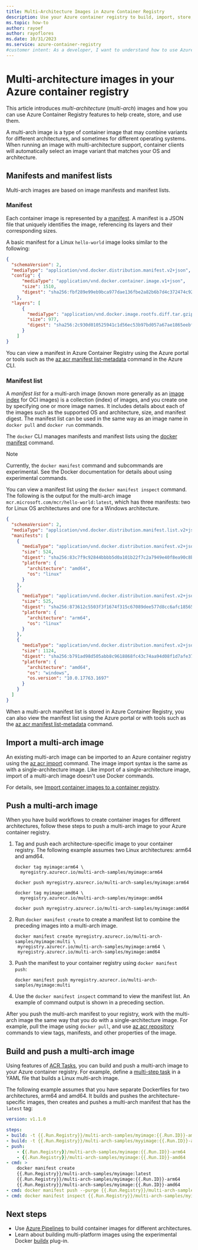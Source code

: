 ```yaml
---
title: Multi-Architecture Images in Azure Container Registry
description: Use your Azure container registry to build, import, store, and deploy multi-architecture (multi-arch) images
ms.topic: how-to
author: rayoef
author: rayoflores
ms.date: 10/31/2023
ms.service: azure-container-registry
#customer intent: As a developer, I want to understand how to use Azure Container Registry for multi-architecture images so that I can efficiently manage and deploy them.
---
```


# Multi-architecture images in your Azure container registry

This article introduces *multi-architecture* (*multi-arch*) images and how you can use Azure Container Registry features to help create, store, and use them. 

A multi-arch image is a type of container image that may combine variants for different architectures, and sometimes for different operating systems. When running an image with multi-architecture support, container clients will automatically select an image variant that matches your OS and architecture.

## Manifests and manifest lists

Multi-arch images are based on image manifests and manifest lists.

### Manifest

Each container image is represented by a [manifest](container-registry-concepts.md#manifest). A manifest is a JSON file that uniquely identifies the image, referencing its layers and their corresponding sizes. 

A basic manifest for a Linux `hello-world` image looks similar to the following:

  ```json
  {
    "schemaVersion": 2,
    "mediaType": "application/vnd.docker.distribution.manifest.v2+json",
    "config": {
        "mediaType": "application/vnd.docker.container.image.v1+json",
        "size": 1510,
        "digest": "sha256:fbf289e99eb9bca977dae136fbe2a82b6b7d4c372474c9235adc1741675f587e"
      },
    "layers": [
        {
          "mediaType": "application/vnd.docker.image.rootfs.diff.tar.gzip",
          "size": 977,
          "digest": "sha256:2c930d010525941c1d56ec53b97bd057a67ae1865eebf042686d2a2d18271ced"
        }
      ]
  }
  ```
    
You can view a manifest in Azure Container Registry using the Azure portal or tools such as the [az acr manifest list-metadata](/cli/azure/acr/manifest#az-acr-manifest-list-metadata) command in the Azure CLI.

### Manifest list

A *manifest list* for a multi-arch image (known more generally as an [image index](https://github.com/opencontainers/image-spec/blob/master/image-index.md) for OCI images) is a collection (index) of images, and you create one by specifying one or more image names. It includes details about each of the images such as the supported OS and architecture, size, and manifest digest. The manifest list can be used in the same way as an image name in `docker pull` and `docker run` commands. 

The `docker` CLI manages manifests and manifest lists using the [docker manifest](https://docs.docker.com/engine/reference/commandline/manifest/) command.

> [!NOTE]
> Currently, the `docker manifest` command and subcommands are experimental. See the Docker documentation for details about using experimental commands.

You can view a manifest list using the `docker manifest inspect` command. The following is the output for the multi-arch image `mcr.microsoft.com/mcr/hello-world:latest`, which has three manifests: two for Linux OS architectures and one for a Windows architecture.
```json
{
  "schemaVersion": 2,
  "mediaType": "application/vnd.docker.distribution.manifest.list.v2+json",
  "manifests": [
    {
      "mediaType": "application/vnd.docker.distribution.manifest.v2+json",
      "size": 524,
      "digest": "sha256:83c7f9c92844bbbb5d0a101b22f7c2a7949e40f8ea90c8b3bc396879d95e899a",
      "platform": {
        "architecture": "amd64",
        "os": "linux"
      }
    },
    {
      "mediaType": "application/vnd.docker.distribution.manifest.v2+json",
      "size": 525,
      "digest": "sha256:873612c5503f3f1674f315c67089dee577d8cc6afc18565e0b4183ae355fb343",
      "platform": {
        "architecture": "arm64",
        "os": "linux"
      }
    },
    {
      "mediaType": "application/vnd.docker.distribution.manifest.v2+json",
      "size": 1124,
      "digest": "sha256:b791ad98d505abb8c9618868fc43c74aa94d08f1d7afe37d19647c0030905cae",
      "platform": {
        "architecture": "amd64",
        "os": "windows",
        "os.version": "10.0.17763.1697"
      }
    }
  ]
}
```

When a multi-arch manifest list is stored in Azure Container Registry, you can also view the manifest list using the Azure portal or with tools such as the [az acr manifest list-metadata](/cli/azure/acr/manifest#az-acr-manifest-list-metadata) command.

## Import a multi-arch image 

An existing multi-arch image can be imported to an Azure container registry using the [az acr import](/cli/azure/acr#az-acr-import) command. The image import syntax is the same as with a single-architecture image. Like import of a single-architecture image, import of a multi-arch image doesn't use Docker commands. 

For details, see [Import container images to a container registry](container-registry-import-images.md).

## Push a multi-arch image

When you have build workflows to create container images for different architectures, follow these steps to push a multi-arch image to your Azure container registry.

1. Tag and push each architecture-specific image to your container registry. The following example assumes two Linux architectures: arm64 and amd64. 

   ```console
   docker tag myimage:arm64 \
     myregistry.azurecr.io/multi-arch-samples/myimage:arm64

   docker push myregistry.azurecr.io/multi-arch-samples/myimage:arm64
 
   docker tag myimage:amd64 \
     myregistry.azurecr.io/multi-arch-samples/myimage:amd64

   docker push myregistry.azurecr.io/multi-arch-samples/myimage:amd64
   ``` 

1. Run `docker manifest create` to create a manifest list to combine the preceding images into a multi-arch image.

   ```console
   docker manifest create myregistry.azurecr.io/multi-arch-samples/myimage:multi \
    myregistry.azurecr.io/multi-arch-samples/myimage:arm64 \
    myregistry.azurecr.io/multi-arch-samples/myimage:amd64
   ```

1. Push the manifest to your container registry using `docker manifest push`:

   ```console
   docker manifest push myregistry.azurecr.io/multi-arch-samples/myimage:multi
   ```

1. Use the `docker manifest inspect` command to view the manifest list. An example of command output is shown in a preceding section.

After you push the multi-arch manifest to your registry, work with the multi-arch image the same way that you do with a single-architecture image. For example, pull the image using `docker pull`, and use [az acr repository](/cli/azure/acr/repository#az-acr-repository) commands to view tags, manifests, and other properties of the image.

## Build and push a multi-arch image

Using features of [ACR Tasks](container-registry-tasks-overview.md), you can build and push a multi-arch image to your Azure container registry. For example, define a [multi-step task](container-registry-tasks-multi-step.md) in a YAML file that builds a Linux multi-arch image.

The following example assumes that you have separate Dockerfiles for two architectures, arm64 and amd64. It builds and pushes the architecture-specific images, then creates and pushes a multi-arch manifest that has the `latest` tag:

```yml
version: v1.1.0

steps:
- build: -t {{.Run.Registry}}/multi-arch-samples/myimage:{{.Run.ID}}-amd64 -f dockerfile.arm64 . 
- build: -t {{.Run.Registry}}/multi-arch-samples/myyimage:{{.Run.ID}}-arm64 -f dockerfile.amd64 . 
- push: 
    - {{.Run.Registry}}/multi-arch-samples/myimage:{{.Run.ID}}-arm64
    - {{.Run.Registry}}/multi-arch-samples/myimage:{{.Run.ID}}-amd64
- cmd: >
    docker manifest create
    {{.Run.Registry}}/multi-arch-samples/myimage:latest
    {{.Run.Registry}}/multi-arch-samples/myimage:{{.Run.ID}}-arm64
    {{.Run.Registry}}/multi-arch-samples/myimage:{{.Run.ID}}-amd64
- cmd: docker manifest push --purge {{.Run.Registry}}/multi-arch-samples/myimage:latest
- cmd: docker manifest inspect {{.Run.Registry}}/multi-arch-samples/myimage:latest
```

## Next steps

* Use [Azure Pipelines](/azure/devops/pipelines/get-started/what-is-azure-pipelines) to build container images for different architectures.
* Learn about building multi-platform images using the experimental Docker [buildx](https://docs.docker.com/buildx/working-with-buildx/) plug-in.

<!-- LINKS - external -->
[docker-linux]: https://docs.docker.com/engine/installation/#supported-platforms
[docker-mac]: https://docs.docker.com/docker-for-mac/
[docker-windows]: https://docs.docker.com/docker-for-windows/

